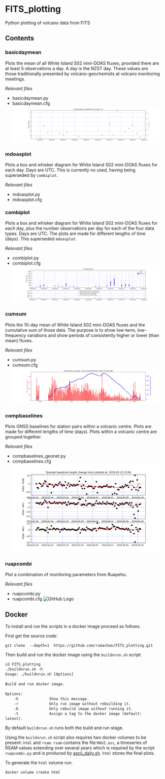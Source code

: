 # FITS_plotting
Python plotting of volcano data from FITS

## Contents

### basicdaymean
Plots the mean of all White Island S02 mini-DOAS fluxes, provided there are at least 5 observations a day. A day is the NZST day. These values are those traditionally presented by volcano-geochemists at volcano monitoring meetings.

_Relevant files_
- basicdaymean.py
- basicdaymean.cfg
![GitHub Logo](/readme_images/mdoas.daymean5.png)

### mdoasplot
Plots a box and whisker diagram for White Island S02 mini-DOAS fluxes for each day. Days are UTC. This is currently no used, having being superseded by `combiplot`.

_Relevant files_
- mdoasplot.py
- mdoasplot.cfg

### combiplot
Plots a box and whisker diagram for White Island S02 mini-DOAS fluxes for each day, plus the number observations per day for each of the four data types. Days are UTC. The plots are made for different lengths of time (days). This superseded `mdoasplot`.

_Relevant files_
- combiplot.py
- combiplot.cfg
![GitHub Logo](/readme_images/mdoas.allobs_30.png)

### cumsum
Plots the 10-day mean of White Island S02 mini-DOAS fluxes and the cumulative sum of those data. The purpose is to show low-term, low-frequency variations and show periods of consistently higher or lower (than mean) fluxes.

_Relevant files_
- cumsum.py
- cumsum.cfg
![GitHub Logo](/readme_images/mdoas.allobs_resample_10d.png)

### compbaselines
Plots GNSS baselines for station pairs within a volcanic centre. Plots are made for different lengths of time (days). Plots within a volcanic centre are grouped together.

_Relevant files_
- compbaselines_geonet.py
- compbaselines.cfg
![GitHub Logo](/readme_images/gps.bll.taranaki_100.png)

### ruapcombi
Plot a combination of monitoring parameters from Ruapehu.

_Relevant files_
- ruapcombi.py
- ruapcombi.cfg
![GitHub Logo](/readme_images/ruap.combi_365.png)

## Docker

To install and run the scripts in a docker image proceed as follows.

First get the source code:

```
git clone  --depth=1  https://github.com/rumachan/FITS_plotting.git
```

Then build and run the docker image using the `buildnrun.sh` script:

```
cd FITS_plotting
./buildnrun.sh -h
Usage: ./buildnrun.sh [Options]

Build and run docker image.

Options:
    -h              Show this message.
    -r              Only run image without rebuilding it.
    -b              Only rebuild image without running it.
    -t              Assign a tag to the docker image (default: latest).
```

By default `buildnrun.sh` runs both the build and run stage.

Using the `buildnrun.sh` script also requires two docker volumes to be present: `html` and `rsam`.
`rsam` contains the file `MAVZ.asc`, a timeseries of RSAM values extending over several years
which is required by the script `ruapcombi.py` and is produced by [ascii_daily.sh](https://github.com/rumachan/RSAM/blob/master/ascii_daily.sh). `html` stores the final plots.

To generate the `html` volume run:

```
docker volume create html
```


